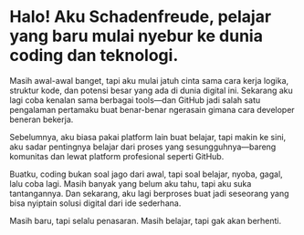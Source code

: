 # Halo! Aku Schadenfreude, pelajar yang baru mulai nyebur ke dunia coding dan teknologi.
Masih awal-awal banget, tapi aku mulai jatuh cinta sama cara kerja logika, struktur kode, dan potensi besar yang ada di dunia digital ini. Sekarang aku lagi coba kenalan sama berbagai tools—dan GitHub jadi salah satu pengalaman pertamaku buat benar-benar ngerasain gimana cara developer beneran bekerja.

Sebelumnya, aku biasa pakai platform lain buat belajar, tapi makin ke sini, aku sadar pentingnya belajar dari proses yang sesungguhnya—bareng komunitas dan lewat platform profesional seperti GitHub.

Buatku, coding bukan soal jago dari awal, tapi soal belajar, nyoba, gagal, lalu coba lagi.
Masih banyak yang belum aku tahu, tapi aku suka tantangannya.
Dan sekarang, aku lagi berproses buat jadi seseorang yang bisa nyiptain solusi digital dari ide sederhana.

Masih baru, tapi selalu penasaran. Masih belajar, tapi gak akan berhenti.
